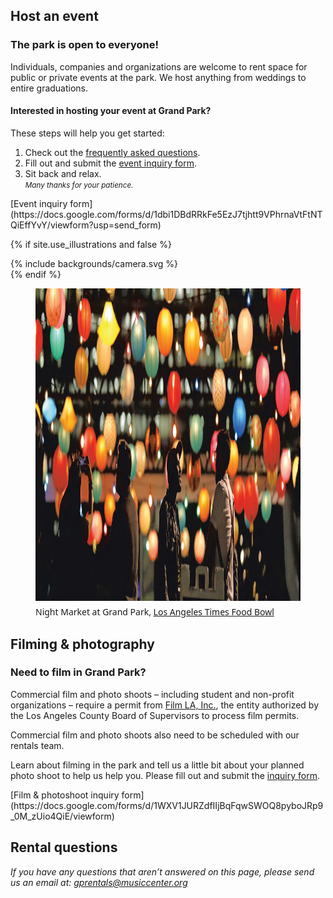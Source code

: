 ## <a id="event"></a> Host an event

### The park is open to everyone!

Individuals, companies and organizations are welcome to rent space for public or private events at the park. We host anything from weddings to entire graduations.

#### Interested in hosting your event at Grand Park?

These steps will help you get started:

1. Check out the [frequently asked questions](/uploads/faqs-january-2016.pdf).
2. Fill out and submit the [event inquiry form](https://docs.google.com/forms/d/1dbi1DBdRRkFe5EzJ7tjhtt9VPhrnaVtFtNTQiEffYvY/viewform?usp=send_form).
3. Sit back and relax.<br /><small><i>Many thanks for your patience.</i></small>

<p class="action" markdown="1">
[Event inquiry form](https://docs.google.com/forms/d/1dbi1DBdRRkFe5EzJ7tjhtt9VPhrnaVtFtNTQiEffYvY/viewform?usp=send_form)
</p>

<main markdown="1" class="sky-light">

{% if site.use_illustrations and false %}
  <style>
  .camera {
    grid-column: -3/-1;
    grid-row: 1/6;
  }
  .camera + h2 + h3,
  .camera + h2 + h3 + p,
  .camera + h2 + h3 + p + p,
  .camera + h2 + h3 + p + p + p {
    grid-column-end: -3;
  }
  .camera svg {
    height: 20vmax;
    width: auto;
    color: inherit;
  }
  .camera svg,
  .camera svg path {
    fill: currentColor;
    stroke: var(--background-color);
    stroke-width: 0.25em;
  }
  </style>

  <div class="camera">
  {% include backgrounds/camera.svg %}
  </div>
{% endif %}

<figure style="background: transparent;">
  <img src="/uploads/food-bowl.jpg" alt="A casual group of people talking with each other in the evening, underneath colorful lanterns strung across an area outdoors." height="500" />
  <figcaption style="padding-top: 0.375em; font-style: normal; font-family: 'Noto Sans'; color: var(--midnight)">Night Market at Grand Park, <a href="https://185mzz29pmi28ezvj16b3r41-wpengine.netdna-ssl.com/wp-content/uploads/2019/04/4-14-19-Food-Bowl-Program-Guide.pdf">Los Angeles Times Food Bowl</a></figcaption>
</figure>

## <a id="filming-photography"></a> Filming & photography

### Need to film in Grand Park?

Commercial film and photo shoots – including student and non-profit organizations – require a permit from [Film LA, Inc.](https://www.filmla.com/), the entity authorized by the Los Angeles County Board of Supervisors to process film permits. 

Commercial film and photo shoots also need to be scheduled with our rentals team.

Learn about filming in the park and tell us a little bit about your planned photo shoot to help us help you. Please fill out and submit the [inquiry form](https://docs.google.com/forms/d/1WXV1JURZdfIIjBqFqwSWOQ8pyboJRp9_0M_zUio4QiE/viewform).

<p class="action" markdown="1">
[Film & photoshoot inquiry form](https://docs.google.com/forms/d/1WXV1JURZdfIIjBqFqwSWOQ8pyboJRp9_0M_zUio4QiE/viewform)
</p>

<div></div>

## <a id="questions"></a> Rental questions

_If you have any questions that aren’t answered on this page, please send us an email at: [gprentals@musiccenter.org](mailto:gprentals@musiccenter.org)_

<!--
<figure style="background: transparent;">
  <img src="https://thesource.metro.net/wp-content/uploads/2019/03/5c80271cf18d8c00099a9ef6-eight.jpg" alt="Captain Marvel" height="500" />
  <figcaption style="padding-top: 0.375em; font-style: normal; font-family: 'Noto Sans'; color: var(--midnight)">Some scenes from <em>Captain Marvel</em> were filmed at Grand Park / Credit: Chuck Zlotnick. Marvel Studios. <a href="https://thesource.metro.net/2019/03/07/captain-marvel-who-is-allowed-to-drive-skate-transit-in-vegas-hwr-march-7/">metro.net</a></figcaption>
</figure>
-->

</main>
